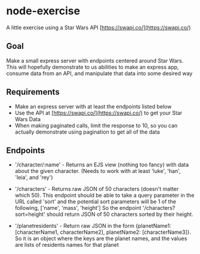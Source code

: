 # node-exercise
A little exercise using a Star Wars API [https://swapi.co/](https://swapi.co/)

## Goal
Make a small express server with endpoints centered around Star Wars. 
This will hopefully demonstrate to us abilities to make an express app, consume data from an API, and manipulate that data into some desired way

## Requirements
* Make an express server with at least the endpoints listed below
* Use the API at [https://swapi.co/](https://swapi.co/) to get your Star Wars Data 
* When making paginated calls, limit the response to 10, so you can actually demonstrate using pagination to get all of the data


## Endpoints
* '/character/:name' - Returns an EJS view (nothing too fancy) with data about the given character. (Needs to work with at least 'luke', 'han', 'leia', and 'rey')

* '/characters' - Returns raw JSON of 50 characters (doesn't matter which 50). This endpoint should be able to take a query parameter in the URL called 'sort' 
    and the potential sort parameters will be 1 of the following, ['name', 'mass', 'height']  So the endpoint '/characters?sort=height' should return JSON of 50 characters sorted by their height. 
    
* '/planetresidents' - Return raw JSON in the form {planetName1: [characterName1, characterName2], planetName2: [characterName3]}. 
    So it is an object where the keys are the planet names, and the values are lists of residents names for that planet